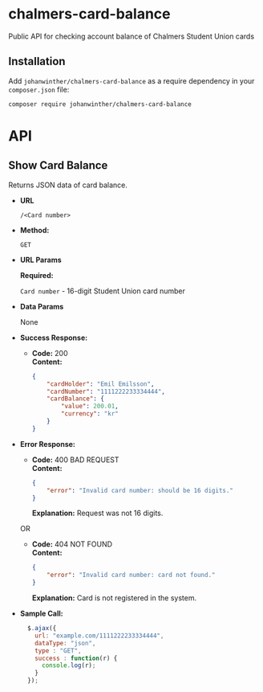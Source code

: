 # chalmers-card-balance
Public API for checking account balance of Chalmers Student Union cards

## Installation


Add ``johanwinther/chalmers-card-balance`` as a require dependency in your ``composer.json`` file:

    composer require johanwinther/chalmers-card-balance

# API
## **Show Card Balance**
  Returns JSON data of card balance.

* **URL**

  `/<Card number>`

* **Method:**

  `GET`

*  **URL Params**

   **Required:**

   `Card number` - 16-digit Student Union card number

* **Data Params**

  None

* **Success Response:**

  * **Code:** 200 <br />
    **Content:**
    ``` json
    {
        "cardHolder": "Emil Emilsson",
        "cardNumber": "1111222233334444",
        "cardBalance": {
            "value": 200.01,
            "currency": "kr"
        }
    }
    ```

* **Error Response:**

  * **Code:** 400 BAD REQUEST <br />
    **Content:**
    ``` json
    {
        "error": "Invalid card number: should be 16 digits."
    }
    ```
    **Explanation:** Request was not 16 digits.

  OR

  * **Code:** 404 NOT FOUND <br />
    **Content:**
    ``` json
    {
        "error": "Invalid card number: card not found."
    }
    ```
    **Explanation:** Card is not registered in the system.

* **Sample Call:**

  ```javascript
    $.ajax({
      url: "example.com/1111222233334444",
      dataType: "json",
      type : "GET",
      success : function(r) {
        console.log(r);
      }
    });
  ```
